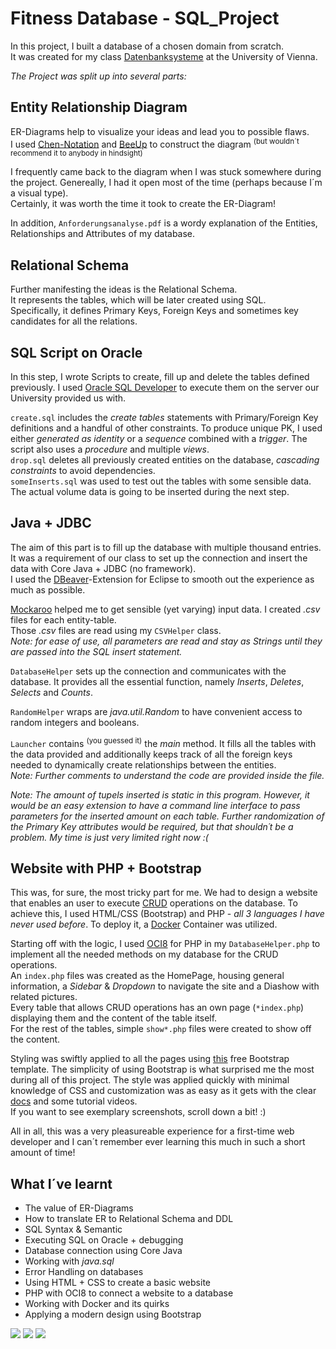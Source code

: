 # Fitness Database - SQL_Project
 
In this project, I built a database of a chosen domain from scratch. <br/>
It was created for my class [Datenbanksysteme](https://ufind.univie.ac.at/de/course.html?lv=051031&semester=2020W) at the University of Vienna.

_The Project was split up into several parts:_

## Entity Relationship Diagram

ER-Diagrams help to visualize your ideas and lead you to possible flaws. </br>
I used [Chen-Notation](https://de.wikipedia.org/wiki/Chen-Notation) and [BeeUp](https://austria.omilab.org/psm/content/bee-up/info) to construct the diagram <sup>(but wouldn´t recommend it to anybody in hindsight)</sup>

I frequently came back to the diagram when I was stuck somewhere during the project. Genereally, I had it open most of the time (perhaps because I´m a visual type). </br>
Certainly, it was worth the time it took to create the ER-Diagram!

In addition, `Anforderungsanalyse.pdf` is a wordy explanation of the Entities, Relationships and Attributes of my database.


## Relational Schema

Further manifesting the ideas is the Relational Schema. </br>
It represents the tables, which will be later created using SQL. </br>
Specifically, it defines Primary Keys, Foreign Keys and sometimes key candidates for all the relations. </br>


## SQL Script on Oracle

In this step, I wrote Scripts to create, fill up and delete the tables defined previously. I used [Oracle SQL Developer](https://www.oracle.com/database/technologies/appdev/sqldeveloper-landing.html) to execute them on the server our University provided us with.

`create.sql` includes the _create tables_ statements with Primary/Foreign Key definitions and a handful of other constraints. To produce unique PK, I used either _generated as identity_ or a _sequence_ combined with a _trigger_. The script also uses a _procedure_ and multiple _views_. <br>
`drop.sql` deletes all previously created entities on the database, _cascading constraints_ to avoid dependencies. <br>
`someInserts.sql` was used to test out the tables with some sensible data. The actual volume data is going to be inserted during the next step.


## Java + JDBC

The aim of this part is to fill up the database with multiple thousand entries. </br>
It was a requirement of our class to set up the connection and insert the data with Core Java + JDBC (no framework). </br>
I used the [DBeaver](https://dbeaver.com/docs/wiki/)-Extension for Eclipse to smooth out the experience as much as possible.

[Mockaroo](https://www.mockaroo.com/) helped me to get sensible (yet varying) input data. I created _.csv_ files for each entity-table. </br>
Those _.csv_ files are read using my `CSVHelper` class. </br>
_Note: for ease of use, all parameters are read and stay as Strings until they are passed into the SQL insert statement._

`DatabaseHelper` sets up the connection and communicates with the database. It provides all the essential function, namely _Inserts_, _Deletes_, _Selects_ and _Counts_. 

`RandomHelper` wraps are _java.util.Random_ to have convenient access to random integers and booleans.

`Launcher` contains <sup>(you guessed it)</sup> the _main_ method. It fills all the tables with the data provided and additionally keeps track of all the foreign keys needed to dynamically create relationships between the entities.</br>
_Note: Further comments to understand the code are provided inside the file._

_Note: The amount of tupels inserted is static in this program. However, it would be an easy extension to have a command line interface to pass parameters for the inserted amount on each table. Further randomization of the Primary Key attributes would be required, but that shouldn´t be a problem. My time is just very limited right now :(_


## Website with PHP + Bootstrap

This was, for sure, the most tricky part for me. We had to design a website that enables an user to execute [CRUD](https://en.wikipedia.org/wiki/Create,_read,_update_and_delete) operations on the database. To achieve this, I used HTML/CSS (Bootstrap) and PHP - _all 3 languages I have never used before_. To deploy it, a [Docker](https://www.docker.com/) Container was utilized. 

Starting off with the logic, I used [OCI8](https://www.php.net/manual/de/book.oci8.php) for PHP in my `DatabaseHelper.php` to implement all the needed methods on my database for the CRUD operations. <br>
An `index.php` files was created as the HomePage, housing general information, a _Sidebar_ & _Dropdown_ to navigate the site and a Diashow with related pictures. <br>
Every table that allows CRUD operations has an own page (`*index.php`) displaying them and the content of the table itself. <br>
For the rest of the tables, simple `show*.php` files were created to show off the content.

Styling was swiftly applied to all the pages using [this](https://startbootstrap.com/template/simple-sidebar) free Bootstrap template. The simplicity of using Bootstrap is what surprised me the most during all of this project. The style was applied quickly with minimal knowledge of CSS and customization was as easy as it gets with the clear [docs](https://getbootstrap.com/docs/4.1/getting-started/introduction/) and some tutorial videos. <br>
If you want to see exemplary screenshots, scroll down a bit! :)

All in all, this was a very pleasureable experience for a first-time web developer and I can´t remember ever learning this much in such a short amount of time! 


## What I´ve learnt
* The value of ER-Diagrams
* How to translate ER to Relational Schema and DDL
* SQL Syntax & Semantic
* Executing SQL on Oracle + debugging
* Database connection using Core Java
* Working with _java.sql_
* Error Handling on databases
* Using HTML + CSS to create a basic website
* PHP with OCI8 to connect a website to a database
* Working with Docker and its quirks
* Applying a modern design using Bootstrap



<img src="https://user-images.githubusercontent.com/75510543/107786384-2163d700-6d4e-11eb-989e-809ee4f91656.png">

<img src="https://user-images.githubusercontent.com/75510543/107786395-245ec780-6d4e-11eb-8ae4-1d1b3fcb514b.png">

<img src="https://user-images.githubusercontent.com/75510543/107786643-6e47ad80-6d4e-11eb-9340-28fedaa8ff41.png">
